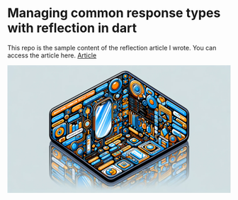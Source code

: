 # Managing common response types with reflection in dart

This repo is the sample content of the reflection article I wrote. You can access the article here.
[Article](https://medium.com/@furkanacardev/managing-common-response-types-with-reflection-in-dart-55e5d62ab8c1)


<p>
  <img src="./assets/reflection_article_wp.png" style="width: 720px" />
</p>

